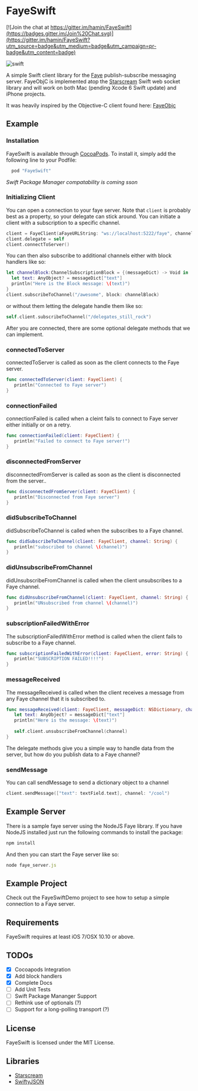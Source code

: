 # FayeSwift

[![Join the chat at https://gitter.im/hamin/FayeSwift](https://badges.gitter.im/Join%20Chat.svg)](https://gitter.im/hamin/FayeSwift?utm_source=badge&utm_medium=badge&utm_campaign=pr-badge&utm_content=badge)

![swift](https://raw.githubusercontent.com/hamin/FayeSwift/master/swift-logo.png)


A simple Swift client library for the [Faye](http://faye.jcoglan.com/) publish-subscribe messaging server. FayeObjC is implemented atop the [Starscream](https://github.com/daltoniam/starscream) Swift web socket library and will work on both Mac (pending Xcode 6 Swift update) and iPhone projects.

It was heavily inspired by the Objective-C client found here: [FayeObjc](https://github.com/pcrawfor/FayeObjC)

## Example

### Installation

FayeSwift is available through [CocoaPods](http://cocoapods.org). To install it, simply add the following line to your Podfile:     

```ruby
  pod "FayeSwift"
```

_Swift Package Manager compatability is coming sson_

### Initializing Client

You can open a connection to your faye server. Note that `client` is probably best as a property, so your delegate can stick around. You can initiate a client with a subscription to a specific channel.

```swift
client = FayeClient(aFayeURLString: "ws://localhost:5222/faye", channel: "/cool")
client.delegate = self
client.connectToServer()
```

You can then also subscribe to additional channels either with block handlers like so:

```swift
let channelBlock:ChannelSubscriptionBlock = {(messageDict) -> Void in
  let text: AnyObject? = messageDict["text"]
  println("Here is the Block message: \(text)")
}
client.subscribeToChannel("/awesome", block: channelBlock)
```

or without them letting the delegate handle them like so:

```swift
self.client.subscribeToChannel("/delegates_still_rock")
```

After you are connected, there are some optional delegate methods that we can implement.

### connectedToServer

connectedToServer is called as soon as the client connects to the Faye server.

```swift
func connectedToServer(client: FayeClient) {
   println("Connected to Faye server")
}
```

### connectionFailed

connectionFailed is called when a cleint fails to connect to Faye server either initially or on a retry.

```swift
func connectionFailed(client: FayeClient) {
   println("Failed to connect to Faye server!")
}
```

### disconnectedFromServer

disconnectedFromServer is called as soon as the client is disconnected from the server..

```swift
func disconnectedFromServer(client: FayeClient) {
   println("Disconnected from Faye server")
}
```

### didSubscribeToChannel

didSubscribeToChannel is called when the subscribes to a Faye channel.

```swift
func didSubscribeToChannel(client: FayeClient, channel: String) {
   println("subscribed to channel \(channel)")
}
```

### didUnsubscribeFromChannel

didUnsubscribeFromChannel is called when the client unsubscribes to a Faye channel.

```swift
func didUnsubscribeFromChannel(client: FayeClient, channel: String) {
   println("UNsubscribed from channel \(channel)")
}
```

### subscriptionFailedWithError

The subscriptionFailedWithError method is called when the client fails to subscribe to a Faye channel.

```swift
func subscriptionFailedWithError(client: FayeClient, error: String) {
   println("SUBSCRIPTION FAILED!!!!")
}
```

### messageReceived

The messageReceived is called when the client receives a message from any Faye channel that it is subscribed to.	

```swift
func messageReceived(client: FayeClient, messageDict: NSDictionary, channel: String) {
   let text: AnyObject? = messageDict["text"]
   println("Here is the message: \(text)")
   
   self.client.unsubscribeFromChannel(channel)
}
```

The delegate methods give you a simple way to handle data from the server, but how do you publish data to a Faye channel?


### sendMessage

You can call sendMessage to send a dictionary object to a channel

```swift
client.sendMessage(["text": textField.text], channel: "/cool")
```

## Example Server

There is a sample faye server using the NodeJS Faye library. If you have NodeJS installed just run the following commands to install the package:

```javascript
npm install
```

And then you can start the Faye server like so:

```javascript
node faye_server.js
```
## Example Project

Check out the FayeSwiftDemo project to see how to setup a simple connection to a Faye server.

## Requirements

FayeSwift requires at least iOS 7/OSX 10.10 or above.

## TODOs

- [x] Cocoapods Integration
- [x] Add block handlers
- [x] Complete Docs
- [ ] Add Unit Tests
- [ ] Swift Package Mananger Support
- [ ] Rethink use of optionals (?)
- [ ] Support for a long-polling transport (?)

## License

FayeSwift is licensed under the MIT License.

## Libraries

* [Starscream](https://github.com/daltoniam)
* [SwiftyJSON](https://github.com/SwiftyJSON/SwiftyJSON)

